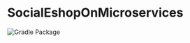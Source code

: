 # SocialEshopOnMicroservices

![Gradle Package](https://github.com/ycpi/SocialEshopOnMicroservices/workflows/Gradle%20Package/badge.svg?event=check_run)
